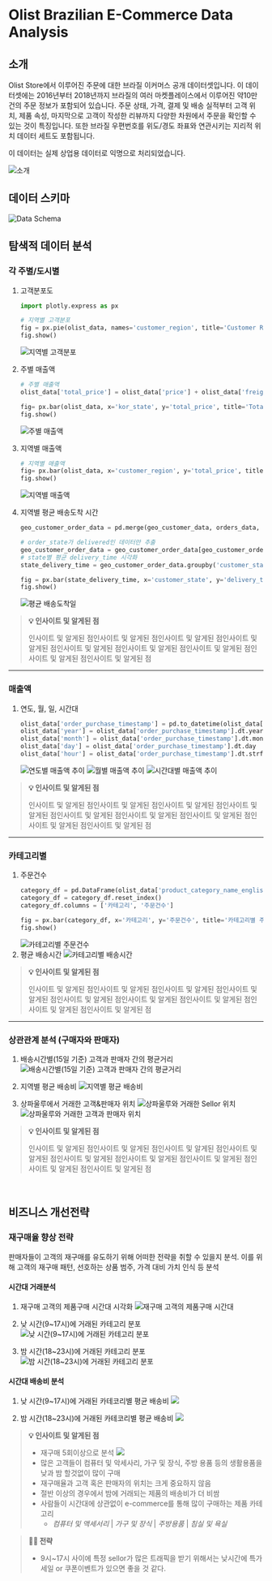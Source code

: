 # Olist Brazilian E-Commerce Data Analysis

## 소개
Olist Store에서 이루어진 주문에 대한 브라질 이커머스 공개 데이터셋입니다. 이 데이터셋에는 2016년부터 2018년까지 브라질의 여러 마켓플레이스에서 이루어진 약10만 건의 주문 정보가 포함되어 있습니다. 주문 상태, 가격, 결제 및 배송 실적부터 고객 위치, 제품 속성, 마지막으로 고객이 작성한 리뷰까지 다양한 차원에서 주문을 확인할 수 있는 것이 특징입니다. 또한 브라질 우편번호를 위도/경도 좌표와 연관시키는 지리적 위치 데이터 세트도 포함됩니다. 

이 데이터는 실제 상업용 데이터로 익명으로 처리되었습니다.

![소개](https://github.com/SUNGMYEONGGI/image/blob/main/Olist%20Introduce.png?raw=true)

## 데이터 스키마
![Data Schema](https://i.imgur.com/HRhd2Y0.png)

## 탐색적 데이터 분석
### 각 주별/도시별 
1. 고객분포도
    ```python
    import plotly.express as px

    # 지역별 고객분포
    fig = px.pie(olist_data, names='customer_region', title='Customer Region Distributions')
    fig.show()
    ```
    ![지역별 고객분포](https://github.com/SUNGMYEONGGI/image/blob/main/%EC%A7%80%EC%97%AD%EB%B3%84%20%EA%B3%A0%EA%B0%9D%EB%B6%84%ED%8F%AC.png?raw=true)

2. 주별 매출액
    ```python
    # 주별 매출액
    olist_data['total_price'] = olist_data['price'] + olist_data['freight_value']

    fig= px.bar(olist_data, x='kor_state', y='total_price', title='Total Sales by State')
    fig.show()
    ```
    ![주별 매출액](https://github.com/SUNGMYEONGGI/image/blob/main/%E1%84%8C%E1%85%AE%E1%84%87%E1%85%A7%E1%86%AF%E1%84%86%E1%85%A2%E1%84%8E%E1%85%AE%E1%86%AF%E1%84%8B%E1%85%A2%E1%86%A8.png?raw=true)
3. 지역별 매출액
    ```python
    # 지역별 매출액
    fig= px.bar(olist_data, x='customer_region', y='total_price', title='Total Sales by Region')
    fig.show()
    ```
    ![지역별 매출액](https://github.com/SUNGMYEONGGI/image/blob/main/%EC%A7%80%EC%97%AD%EB%B3%84%20%EB%A7%A4%EC%B6%9C%EC%95%A1.png?raw=true)
4. 지역별 평균 배송도착 시간
    ```python
    geo_customer_order_data = pd.merge(geo_customer_data, orders_data, on='customer_id')

    # order_state가 delivered인 데이터만 추출
    geo_customer_order_data = geo_customer_order_data[geo_customer_order_data['order_status'] == 'delivered']
    # state별 평균 delivery_time 시각화
    state_delivery_time = geo_customer_order_data.groupby('customer_state')['delivery_time'].mean().reset_index()

    fig = px.bar(state_delivery_time, x='customer_state', y='delivery_time', color='delivery_time', title='State별 평균 배송시간')
    fig.show()
    ```
    ![평균 배송도착일](https://github.com/SUNGMYEONGGI/image/blob/main/%EC%A3%BC%EB%B3%84%20%ED%8F%89%EA%B7%A0%20%EB%B0%B0%EC%86%A1%EC%8B%9C%EA%B0%84.png?raw=true)

> **💡 인사이트 및 알게된 점** 
>
> 인사이트 및 알게된 점인사이트 및 알게된 점인사이트 및 알게된 점인사이트 및 알게된 점인사이트 및 알게된 점인사이트 및 알게된 점인사이트 및 알게된 점인사이트 및 알게된 점인사이트 및 알게된 점

---

### 매출액
1. 연도, 월, 일, 시간대
    ```python
    olist_data['order_purchase_timestamp'] = pd.to_datetime(olist_data['order_purchase_timestamp'])
    olist_data['year'] = olist_data['order_purchase_timestamp'].dt.year
    olist_data['month'] = olist_data['order_purchase_timestamp'].dt.month
    olist_data['day'] = olist_data['order_purchase_timestamp'].dt.day
    olist_data['hour'] = olist_data['order_purchase_timestamp'].dt.strftime('%H:%M:%S')
    ```
    ![연도별 매출액 추이](https://github.com/SUNGMYEONGGI/image/blob/main/%EB%A7%A4%EC%B6%9C%EC%95%A1%20%EC%B6%94%EC%9D%B4.png?raw=true)
    ![월별 매출액 추이](https://github.com/SUNGMYEONGGI/image/blob/main/%EC%9B%94%EB%B3%84%20%EB%A7%A4%EC%B6%9C%EC%95%A1.png?raw=true)
    ![시간대별 매출액 추이](https://github.com/SUNGMYEONGGI/image/blob/main/%EC%8B%9C%EA%B0%84%EB%8C%80%EB%B3%84%20%EB%A7%A4%EC%B6%9C%EC%95%A1.png?raw=true)

> **💡 인사이트 및 알게된 점** 
>
> 인사이트 및 알게된 점인사이트 및 알게된 점인사이트 및 알게된 점인사이트 및 알게된 점인사이트 및 알게된 점인사이트 및 알게된 점인사이트 및 알게된 점인사이트 및 알게된 점인사이트 및 알게된 점

---

### 카테고리별
1. 주문건수
    ```python
    category_df = pd.DataFrame(olist_data['product_category_name_english'].value_counts())
    category_df = category_df.reset_index()
    category_df.columns = ['카테고리', '주문건수']

    fig = px.bar(category_df, x='카테고리', y='주문건수', title='카테고리별 주문 건수')
    fig.show()
    ```
    ![카테고리별 주문건수](https://github.com/SUNGMYEONGGI/image/blob/main/%EC%B9%B4%ED%85%8C%EA%B3%A0%EB%A6%AC%EB%B3%84%20%EC%A3%BC%EB%AC%B8%EA%B1%B4%EC%88%98.png?raw=true)
2. 평균 배송시간
    ![카테고리별 배송시간](https://github.com/SUNGMYEONGGI/image/blob/main/%E1%84%8F%E1%85%A1%E1%84%90%E1%85%A6%E1%84%80%E1%85%A9%E1%84%85%E1%85%B5%E1%84%87%E1%85%A7%E1%86%AF%20%E1%84%87%E1%85%A2%E1%84%89%E1%85%A9%E1%86%BC%E1%84%89%E1%85%B5%E1%84%80%E1%85%A1%E1%86%AB.png?raw=true)

> **💡 인사이트 및 알게된 점** 
>
> 인사이트 및 알게된 점인사이트 및 알게된 점인사이트 및 알게된 점인사이트 및 알게된 점인사이트 및 알게된 점인사이트 및 알게된 점인사이트 및 알게된 점인사이트 및 알게된 점인사이트 및 알게된 점

---

### 상관관계 분석 (구매자와 판매자)
1. 배송시간별(15일 기준) 고객과 판매자 간의 평균거리
    ![배송시간별(15일 기준) 고객과 판매자 간의 평균거리](https://github.com/SUNGMYEONGGI/image/blob/main/%EB%B0%B0%EC%86%A1%20%EC%8B%9C%EA%B0%84%EB%B3%84%20%EA%B3%A0%EA%B0%9D%EA%B3%BC%ED%8C%90%EB%A7%A4%EC%9E%90%20%EA%B0%84%20%ED%8F%89%EA%B7%A0%EA%B1%B0%EB%A6%AC.png?raw=true)

2. 지역별 평균 배송비
    ![지역별 평균 배송비](https://github.com/SUNGMYEONGGI/image/blob/main/%EC%A7%80%EC%97%AD%EB%B3%84%20%ED%8F%89%EA%B7%A0%20%EB%B0%B0%EC%86%A1%EB%B9%84.png?raw=true)
    
3. 상파울루에서 거래한 고객&판매자 위치
    ![상파울루와 거래한 Sellor 위치](https://github.com/SUNGMYEONGGI/image/blob/main/%E1%84%89%E1%85%A1%E1%86%BC%E1%84%91%E1%85%A1%E1%84%8B%E1%85%AE%E1%86%AF%E1%84%85%E1%85%AE%E1%84%8B%E1%85%AA%20%E1%84%80%E1%85%A5%E1%84%85%E1%85%A2%E1%84%92%E1%85%A1%E1%86%AB%20Sellor%20%E1%84%8B%E1%85%B1%E1%84%8E%E1%85%B5.png?raw=true)
    ![상파울루와 거래한 고객과 판매자 위치](https://github.com/SUNGMYEONGGI/image/blob/main/%E1%84%89%E1%85%A1%E1%86%BC%E1%84%91%E1%85%A1%E1%84%8B%E1%85%AE%E1%86%AF%E1%84%85%E1%85%AE%E1%84%8B%E1%85%AA%20%E1%84%80%E1%85%A5%E1%84%85%E1%85%A2%E1%84%92%E1%85%A1%E1%86%AB%20%E1%84%80%E1%85%A9%E1%84%80%E1%85%A2%E1%86%A8%E1%84%80%E1%85%AA%20%E1%84%91%E1%85%A1%E1%86%AB%E1%84%86%E1%85%A2%E1%84%8C%E1%85%A1%20%E1%84%8B%E1%85%B1%E1%84%8E%E1%85%B5.png?raw=true)

> **💡 인사이트 및 알게된 점** 
>
> 인사이트 및 알게된 점인사이트 및 알게된 점인사이트 및 알게된 점인사이트 및 알게된 점인사이트 및 알게된 점인사이트 및 알게된 점인사이트 및 알게된 점인사이트 및 알게된 점인사이트 및 알게된 점

<br>

## 비즈니스 개선전략
### 재구매율 향상 전략
판매자들이 고객의 재구매를 유도하기 위해 어떠한 전략을 취할 수 있을지 분석. 이를 위해 고객의 재구매 패턴, 선호하는 상품 범주, 가격 대비 가치 인식 등 분석
#### 시간대 거래분석
1. 재구매 고객의 제품구매 시간대 시각화
![재구매 고객의 제품구매 시간대](https://raw.githubusercontent.com/SUNGMYEONGGI/image/main/%E1%84%89%E1%85%A1%E1%84%85%E1%85%A1%E1%86%B7%E1%84%83%E1%85%B3%E1%86%AF%E1%84%8B%E1%85%B5%20%E1%84%8B%E1%85%A5%E1%86%AB%E1%84%8C%E1%85%A6%20%E1%84%87%E1%85%A9%E1%84%90%E1%85%A9%E1%86%BC%20%E1%84%8C%E1%85%A6%E1%84%91%E1%85%AE%E1%86%B7%E1%84%8B%E1%85%B3%E1%86%AF%20%E1%84%80%E1%85%AE%E1%84%86%E1%85%A2.png)

2. 낮 시간(9~17시)에 거래된 카테고리 분포
![낮 시간(9~17시)에 거래된 카테고리 분포](https://raw.githubusercontent.com/SUNGMYEONGGI/image/main/%E1%84%82%E1%85%A1%E1%86%BD%20%E1%84%89%E1%85%B5%E1%84%80%E1%85%A1%E1%86%AB(9%E1%84%89%E1%85%B5%7E17%E1%84%89%E1%85%B5)%E1%84%8B%E1%85%A6%20%E1%84%80%E1%85%A5%E1%84%85%E1%85%A2%E1%84%83%E1%85%AC%E1%86%AB%20%E1%84%8F%E1%85%A1%E1%84%90%E1%85%A6%E1%84%80%E1%85%A9%E1%84%85%E1%85%B5.png)

3. 밤 시간(18~23시)에 거래된 카테고리 분포
![밤 시간(18~23시)에 거래된 카테고리 분포](https://raw.githubusercontent.com/SUNGMYEONGGI/image/main/%E1%84%87%E1%85%A1%E1%86%B7%20%E1%84%89%E1%85%B5%E1%84%80%E1%85%A1%E1%86%AB(18%E1%84%89%E1%85%B5%7E23%E1%84%89%E1%85%B5)%E1%84%8B%E1%85%A6%20%E1%84%80%E1%85%A5%E1%84%85%E1%85%A2%E1%84%83%E1%85%AC%E1%86%AB%20%E1%84%8F%E1%85%A1%E1%84%90%E1%85%A6%E1%84%80%E1%85%A9%E1%84%85%E1%85%B5%20%E1%84%87%E1%85%AE%E1%86%AB%E1%84%89%E1%85%A5%E1%86%A8.png)

#### 시간대 배송비 분석
1. 낮 시간(9~17시)에 거래된 카테코리별 평균 배송비
![](https://raw.githubusercontent.com/SUNGMYEONGGI/image/main/%E1%84%82%E1%85%A1%E1%86%BD%20%E1%84%89%E1%85%B5%E1%84%80%E1%85%A1%E1%86%AB(9%E1%84%89%E1%85%B5%7E17%E1%84%89%E1%85%B5)%E1%84%8B%E1%85%A6%20%E1%84%80%E1%85%A5%E1%84%85%E1%85%A2%E1%84%83%E1%85%AC%E1%86%AB%20%E1%84%8F%E1%85%A1%E1%84%90%E1%85%A6%E1%84%80%E1%85%A9%E1%84%85%E1%85%B5%20%E1%84%91%E1%85%A7%E1%86%BC%E1%84%80%E1%85%B2%E1%86%AB%20%E1%84%87%E1%85%A2%E1%84%89%E1%85%A9%E1%86%BC%E1%84%87%E1%85%B5%20%E1%84%87%E1%85%AE%E1%86%AB%E1%84%89%E1%85%A5%E1%86%A8.png)

2. 밤 시간(18~23시)에 거래된 카테코리별 평균 배송비
![](https://raw.githubusercontent.com/SUNGMYEONGGI/image/main/%E1%84%87%E1%85%A1%E1%86%B7%20%E1%84%89%E1%85%B5%E1%84%80%E1%85%A1%E1%86%AB(18%E1%84%89%E1%85%B5%7E23%E1%84%89%E1%85%B5)%E1%84%8B%E1%85%A6%20%E1%84%80%E1%85%A5%E1%84%85%E1%85%A2%E1%84%83%E1%85%AC%E1%86%AB%20%E1%84%8F%E1%85%A1%E1%84%90%E1%85%A6%E1%84%80%E1%85%A9%E1%84%85%E1%85%B5%20%E1%84%91%E1%85%A7%E1%86%BC%E1%84%80%E1%85%B2%E1%86%AB%20%E1%84%87%E1%85%A2%E1%84%89%E1%85%A9%E1%86%BC%E1%84%87%E1%85%B5%20%E1%84%87%E1%85%AE%E1%86%AB%E1%84%89%E1%85%A5%E1%86%A8.png)

> **💡 인사이트 및 알게된 점**
>
> - 재구매 5회이상으로 분석
> ![](https://github.com/SUNGMYEONGGI/image/blob/main/%E1%84%8C%E1%85%A2%E1%84%80%E1%85%AE%E1%84%86%E1%85%A2%E1%84%8B%E1%85%B2%E1%86%AF%20%E1%84%82%E1%85%A9%E1%87%81%E1%84%8B%E1%85%B3%E1%86%AB%20%E1%84%8F%E1%85%A1%E1%84%90%E1%85%A6%E1%84%80%E1%85%A9%E1%84%85%E1%85%B5.png?raw=true)
> - 많은 고객들이 컴퓨터 및 악세사리, 가구 및 장식, 주방 용품 등의 생활용품을 낮과 밤 할것없이 많이 구매 
> - 재구매율과 고객 혹은 판매자의 위치는 크게 중요하지 않음
> - 절반 이상의 경우에서 밤에 거래되는 제품의 배송비가 더 비쌈
> - 사람들이 시간대에 상관없이 e-commerce를 통해 많이 구매하는 제품 카테고리
>   - *컴퓨터 및 액세서리* | *가구 및 장식* | *주방용품* | *침실 및 욕실*

> **💁🏼 전략**
>
> - 9시~17시 사이에 특정 sellor가 많은 트래픽을 받기 위해서는 낮시간에 특가세일 or 쿠폰이벤트가 있으면 좋을 것 같다.